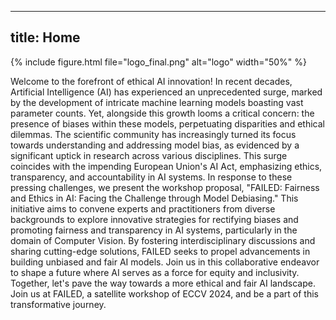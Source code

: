 ---
title: Home
--
{% include figure.html file="logo_final.png" alt="logo" width="50%" %}

Welcome to the forefront of ethical AI innovation! In recent decades, Artificial Intelligence (AI) has experienced an unprecedented surge, marked by the development of intricate machine learning models boasting vast parameter counts. Yet, alongside this growth looms a critical concern: the presence of biases within these models, perpetuating disparities and ethical dilemmas. The scientific community has increasingly turned its focus towards understanding and addressing model bias, as evidenced by a significant uptick in research across various disciplines. This surge coincides with the impending European Union's AI Act, emphasizing ethics, transparency, and accountability in AI systems. In response to these pressing challenges, we present the workshop proposal, "FAILED: Fairness and Ethics in AI: Facing the Challenge through Model Debiasing." This initiative aims to convene experts and practitioners from diverse backgrounds to explore innovative strategies for rectifying biases and promoting fairness and transparency in AI systems, particularly in the domain of Computer Vision. By fostering interdisciplinary discussions and sharing cutting-edge solutions, FAILED seeks to propel advancements in building unbiased and fair AI models. Join us in this collaborative endeavor to shape a future where AI serves as a force for equity and inclusivity. Together, let's pave the way towards a more ethical and fair AI landscape. Join us at FAILED, a satellite workshop of ECCV 2024, and be a part of this transformative journey.
